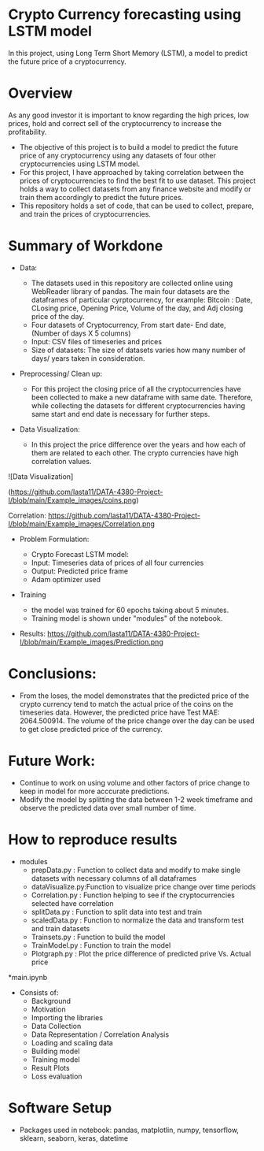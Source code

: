 # Crypto Currency forecasting using LSTM model
In this project, using Long Term Short Memory (LSTM),  a model to predict the future price of a cryptocurrency.

# Overview
As any good investor it is important to know regarding the high prices, low prices, hold and correct sell of the cryptocurrency to increase the profitability.
 * The objective of this project is to build a model to predict the future price of any cryptocurrency using any datasets of four other cryptocurrencies using LSTM model.
 * For this project, I have approached by taking correlation between the prices of cryptocurrencies to find the best fit to use dataset. This project holds a way to collect datasets from any finance website and modify or train them accordingly to predict the future prices.  
 * This repository holds a set of code, that can be used to collect, prepare, and train the prices of cryptocurrencies.

# Summary of Workdone

* Data:
   * The datasets used in this repository are collected online using WebReader library of pandas. The main four datasets are the dataframes of particular cyrptocurrency, for example: Bitcoin : Date, CLosing price, Opening Price, Volume of the day, and Adj closing price of the day.
   * Four datasets of Cryptocurrency, From start date- End date, (Number of days X 5 columns)
   * Input: CSV files of timeseries and prices
   * Size of datasets: The size of datasets varies how many number of days/ years taken in consideration.
   
* Preprocessing/ Clean up:
   * For this project the closing price of all the cryptocurrencies have been collected to make a new dataframe with same date. Therefore, while collecting the datasets for different cryptocurrencies having same start and end date is necessary for further steps.

* Data Visualization:
   * In this project the price difference over the years and how each of them are related to each other. The crypto currencies have high correlation values.

![Data Visualization]

(https://github.com/lasta11/DATA-4380-Project-I/blob/main/Example_images/coins.png)

Correlation:
https://github.com/lasta11/DATA-4380-Project-I/blob/main/Example_images/Correlation.png

* Problem Formulation:
  * Crypto Forecast LSTM model:
  * Input: Timeseries data of prices of all four currencies
  * Output: Predicted price frame
  * Adam optimizer used

* Training
   * the model was trained for 60 epochs taking about 5 minutes.
   * Training model is shown under "modules" of the notebook.
 
 * Results:
 https://github.com/lasta11/DATA-4380-Project-I/blob/main/Example_images/Prediction.png
 
 # Conclusions:
  * From the loses, the model demonstrates that the predicted price of the crypto currency tend to match the actual price of the coins on the timeseries data. However, the predicted price have Test MAE: 2064.500914. The volume of the price change over the day can be used to get close predicted price of the currency.
  
 # Future Work:
 * Continue to work on using volume and other factors of price change to keep in model for more acccurate predictions.
 * Modify the model by splitting the data between 1-2 week timeframe and observe the predicted data over small number of time.

# How to reproduce results

* modules
   * prepData.py : Function to collect data and modify to make single datasets with necessary columns of all dataframes
   * dataVisualize.py:Function to visualize price change over time periods
   * Correlation.py : Function helping to see if the cryptocurrencies selected have correlation
   * splitData.py : Function to split data into test and train
   * scaledData.py : Function to normalize the data and transform test and train datasets
   * Trainsets.py : Function to build the model
   * TrainModel.py : Function to train the model
   * Plotgraph.py : Plot the price difference of predicted prive Vs. Actual price


*main.ipynb 
  * Consists of:
      * Background
      * Motivation 
      * Importing the libraries
      * Data Collection
      * Data Representation / Correlation Analysis
      * Loading and scaling data
      * Building model
      * Training model
      * Result Plots
      * Loss evaluation

# Software Setup
* Packages used in notebook: pandas, matplotlin, numpy, tensorflow, sklearn, seaborn, keras, datetime

